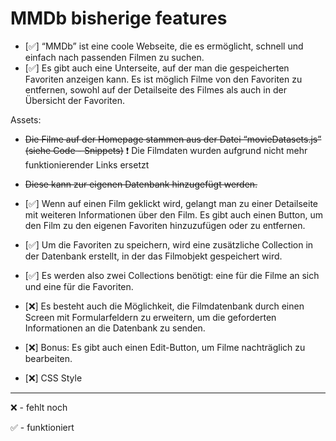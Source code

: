 # MMDb bisherige features

- [✅] “MMDb” ist eine coole Webseite, die es ermöglicht, schnell und einfach nach passenden Filmen zu suchen.
- [✅] Es gibt auch eine Unterseite, auf der man die gespeicherten Favoriten anzeigen kann. Es ist möglich Filme von den Favoriten zu entfernen, sowohl auf der Detailseite des Filmes als auch in der Übersicht der Favoriten.

Assets:

- ~~Die Filme auf der Homepage stammen aus der Datei “movieDatasets.js” (siehe Code - Snippets)~~ ❗️ Die Filmdaten wurden aufgrund nicht mehr funktionierender Links ersetzt
- ~~Diese kann zur eigenen Datenbank hinzugefügt werden.~~
- [✅] Wenn auf einen Film geklickt wird, gelangt man zu einer Detailseite mit weiteren Informationen über den Film. Es gibt auch einen Button, um den Film zu den eigenen Favoriten hinzuzufügen oder zu entfernen.
- [✅] Um die Favoriten zu speichern, wird eine zusätzliche Collection in der Datenbank erstellt, in der das Filmobjekt gespeichert wird.
- [✅] Es werden also zwei Collections benötigt: eine für die Filme an sich und eine für die Favoriten.
- [❌] Es besteht auch die Möglichkeit, die Filmdatenbank durch einen Screen mit Formularfeldern zu erweitern, um die geforderten Informationen an die Datenbank zu senden.
- [❌] Bonus: Es gibt auch einen Edit-Button, um Filme nachträglich zu bearbeiten.

- [❌] CSS Style

---

❌ - fehlt noch

✅ - funktioniert
